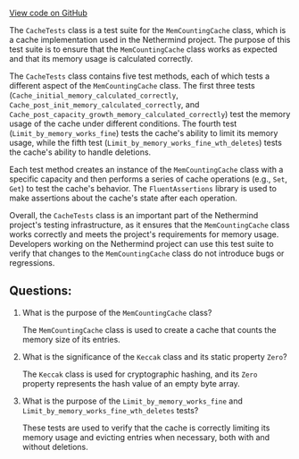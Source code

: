 [View code on GitHub](https://github.com/nethermindeth/nethermind/Nethermind.Trie.Test/CacheTests.cs)

The `CacheTests` class is a test suite for the `MemCountingCache` class, which is a cache implementation used in the Nethermind project. The purpose of this test suite is to ensure that the `MemCountingCache` class works as expected and that its memory usage is calculated correctly.

The `CacheTests` class contains five test methods, each of which tests a different aspect of the `MemCountingCache` class. The first three tests (`Cache_initial_memory_calculated_correctly`, `Cache_post_init_memory_calculated_correctly`, and `Cache_post_capacity_growth_memory_calculated_correctly`) test the memory usage of the cache under different conditions. The fourth test (`Limit_by_memory_works_fine`) tests the cache's ability to limit its memory usage, while the fifth test (`Limit_by_memory_works_fine_wth_deletes`) tests the cache's ability to handle deletions.

Each test method creates an instance of the `MemCountingCache` class with a specific capacity and then performs a series of cache operations (e.g., `Set`, `Get`) to test the cache's behavior. The `FluentAssertions` library is used to make assertions about the cache's state after each operation.

Overall, the `CacheTests` class is an important part of the Nethermind project's testing infrastructure, as it ensures that the `MemCountingCache` class works correctly and meets the project's requirements for memory usage. Developers working on the Nethermind project can use this test suite to verify that changes to the `MemCountingCache` class do not introduce bugs or regressions.
## Questions: 
 1. What is the purpose of the `MemCountingCache` class?
    
    The `MemCountingCache` class is used to create a cache that counts the memory size of its entries.

2. What is the significance of the `Keccak` class and its static property `Zero`?

    The `Keccak` class is used for cryptographic hashing, and its `Zero` property represents the hash value of an empty byte array.

3. What is the purpose of the `Limit_by_memory_works_fine` and `Limit_by_memory_works_fine_wth_deletes` tests?

    These tests are used to verify that the cache is correctly limiting its memory usage and evicting entries when necessary, both with and without deletions.